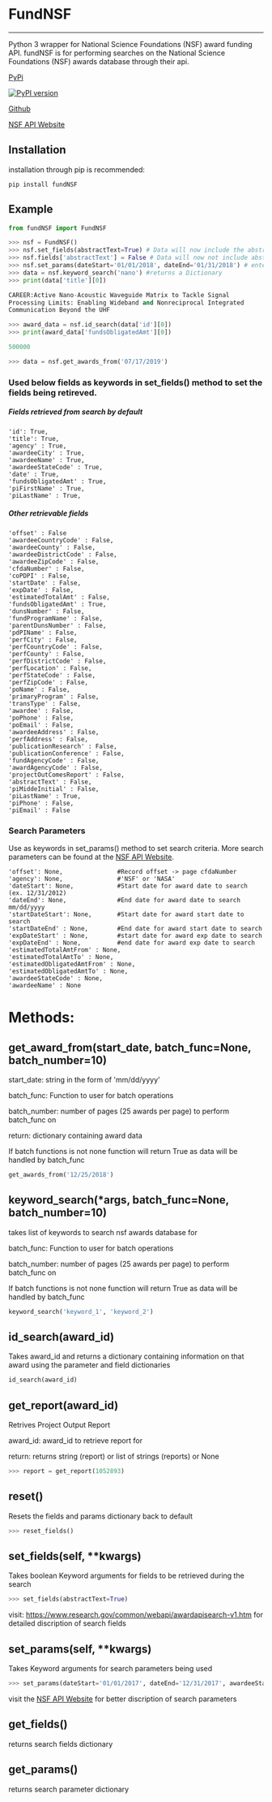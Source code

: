 # FundNSF
---
Python 3 wrapper for National Science Foundations (NSF) award funding API.
fundNSF is for performing searches on the National Science Foundations
(NSF) awards database through their api.


[PyPi](https://pypi.org/project/fundNSF/)

[![PyPI version](https://badge.fury.io/py/fundNSF.svg)](https://badge.fury.io/py/fundNSF)

[Github](https://github.com/C-NoBlok/fundNSF)

[NSF API Website](https://www.research.gov/common/webapi/awardapisearch-v1.htm)

## Installation

installation through pip is recommended:

    pip install fundNSF

## Example

```python
from fundNSF import FundNSF

>>> nsf = FundNSF()
>>> nsf.set_fields(abstractText=True) # Data will now include the abstract text
>>> nsf.fields['abstractText'] = False # Data will now not include abstract text
>>> nsf.set_params(dateStart='01/01/2018', dateEnd='01/31/2018') # enter date as 'mm/dd/yyyy'
>>> data = nsf.keyword_search('nano') #returns a Dictionary
>>> print(data['title'][0])

CAREER:Active Nano-Acoustic Waveguide Matrix to Tackle Signal
Processing Limits: Enabling Wideband and Nonreciprocal Integrated
Communication Beyond the UHF

>>> award_data = nsf.id_search(data['id'][0])
>>> print(award_data['fundsObligatedAmt'][0])

500000

>>> data = nsf.get_awards_from('07/17/2019')
```
### Used below fields as keywords in set_fields() method to set the fields being retireved.  
##### Fields retrieved from search by default
```
'id': True,
'title': True,
'agency' : True,
'awardeeCity' : True,
'awardeeName' : True,
'awardeeStateCode' : True,
'date' : True,
'fundsObligatedAmt' : True,
'piFirstName' : True,
'piLastName' : True,
```

##### Other retrievable fields
```
'offset' : False
'awardeeCountryCode' : False,
'awardeeCounty' : False,
'awardeeDistrictCode' : False,
'awardeeZipCode' : False,
'cfdaNumber' : False,
'coPDPI' : False,
'startDate' : False,
'expDate' : False,
'estimatedTotalAmt' : False,
'fundsObligatedAmt' : True,
'dunsNumber' : False,
'fundProgramName' : False,
'parentDunsNumber' : False,
'pdPIName' : False,
'perfCity' : False,
'perfCountryCode' : False,
'perfCounty' : False,
'perfDistrictCode' : False,
'perfLocation' : False,
'perfStateCode' : False,
'perfZipCode' : False,
'poName' : False,
'primaryProgram' : False,
'transType' : False,
'awardee' : False,
'poPhone' : False,
'poEmail' : False,
'awardeeAddress' : False,
'perfAddress' : False,
'publicationResearch' : False,
'publicationConference' : False,
'fundAgencyCode' : False,
'awardAgencyCode' : False,
'projectOutComesReport' : False,
'abstractText' : False,
'piMiddeInitial' : False,
'piLastName' : True,
'piPhone' : False,
'piEmail' : False
```


### Search Parameters
Use as keywords in set_params() method to set search criteria.
More search parameters can be found at the [NSF API Website](https://www.research.gov/common/webapi/awardapisearch-v1.htm#request-parameters-notes).

```
'offset': None,               #Record offset -> page cfdaNumber
'agency': None,               #'NSF' or 'NASA'
'dateStart': None,            #Start date for award date to search (ex. 12/31/2012)
'dateEnd': None,              #End date for award date to search mm/dd/yyyy
'startDateStart': None,       #Start date for award start date to search
'startDateEnd' : None,        #End date for award start date to search
'expDateStart' : None,        #start date for award exp date to search
'expDateEnd' : None,          #end date for award exp date to search
'estimatedTotalAmtFrom' : None,
'estimatedTotalAmtTo' : None,
'estimatedObligatedAmtFrom' : None,
'estimatedObligatedAmtTo' : None,
'awardeeStateCode' : None,
'awardeeName' : None
```


# Methods:

## get_award_from(start_date, batch_func=None, batch_number=10)
 
 start_date: string in the form of 'mm/dd/yyyy'
 
 batch_func: Function to user for batch operations

 batch_number: number of pages (25 awards per page) to perform batch_func on
 
 return: dictionary containing award data

 If batch functions is not none function will return True as data will be handled by batch_func

```python
get_awards_from('12/25/2018')
```

## keyword_search(*args, batch_func=None, batch_number=10)
takes list of keywords to search nsf awards database for

 batch_func: Function to user for batch operations

 batch_number: number of pages (25 awards per page) to perform batch_func on

 If batch functions is not none function will return True as data will be handled by batch_func

```python
keyword_search('keyword_1', 'keyword_2')
```

## id_search(award_id)
Takes award_id and returns a dictionary containing information on
that award using the parameter and field dictionaries
```python
id_search(award_id)
```

## get_report(award_id)

Retrives Project Output Report

award_id: award_id to retrieve report for

return: returns string (report) or list of strings (reports) or None

```python
>>> report = get_report(1052893)
```


## reset()
Resets the fields and params dictionary back to default
```python
>>> reset_fields()
```           


## set_fields(self, **kwargs)
Takes boolean Keyword arguments for fields to be retrieved during the search

```python
>>> set_fields(abstractText=True)
```
visit: https://www.research.gov/common/webapi/awardapisearch-v1.htm
for detailed discription of search fields


## set_params(self, **kwargs)
Takes Keyword arguments for search parameters being used
```python
>>> set_params(dateStart='01/01/2017', dateEnd='12/31/2017', awardeeStateCode='WI')
```
visit the [NSF API Website](https://www.research.gov/common/webapi/awardapisearch-v1.htm#request-parameters-notes) for better discription of search parameters


## get_fields()
returns search fields dictionary


## get_params()
returns search parameter dictionary
